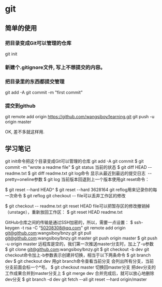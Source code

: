 # git

## 简单的使用

### 把目录变成Git可以管理的仓库
git init

### 新建个.gitignore文件, 写上不想提交的内容。

### 把目录里的东西都提交管理
git add -A
git commit -m "first commit"

### 提交到github
git remote add origin https://github.com/wangsiboy/learning.git
git push -u origin master

OK, 差不多就这样用.


## 学习笔记

git init命令把这个目录变成Git可以管理的仓库
git add -A
git commit
$ git commit -m "wrote a readme file"
$ git status 当前的状态
$ git diff HEAD -- readme.txt 
$ git diff readme.txt 
git log命令 显示从最近到最远的提交日志  --pretty=oneline参数
$ git log
当前版本回退到上一个版本使用git reset命令：

$ git reset --hard HEAD^
$ git reset --hard 3628164
git reflog用来记录你的每一次命令
$ git reflog
git checkout -- file可以丢弃工作区的修改

$ git checkout -- readme.txt
git reset HEAD file可以把暂存区的修改撤销掉（unstage），重新放回工作区：
$ git reset HEAD readme.txt

GitHub仓库之间的传输是通过SSH加密的，所以，需要一点设置：
$ ssh-keygen -t rsa -C “50208308@qq.com"
git remote add origin git@github.com:wangsiboy/bnzy.git
git pull git@github.com:wangsiboy/bnzy.git master
git push origin master
$ git push -u origin master
远程库是空的，我们第一次推送master分支时，加上了-u参数
$ git clone git@github.com:wangsiboy/bnzy.git
$ git checkout -b dev
git checkout命令加上-b参数表示创建并切换，相当于以下两条命令
$ git branch dev
$ git checkout dev
用git branch命令查看当前分支
会列出所有分支，当前分支前面会标一个*号。
$ git checkout master
切换回master分支
把dev分支的工作成果合并到master分支上
$ git merge dev
合并完成后，就可以放心地删除dev分支
$ git branch -d dev
git fetch --all
git reset --hard origin/master

